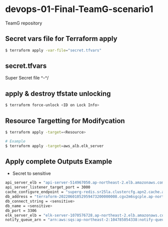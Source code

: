 # devops-01-Final-TeamG-scenario1
TeamG repository

## Secret vars file for Terraform apply
```bash
$ terraform apply -var-file="secret.tfvars"
```

## secret.tfvars
Super Secret file ^-^/

## apply & destroy tfstate unlocking
```bash
$ terraform force-unlock <ID on Lock Info>
```

## Resource Targetting for Modifycation
```bash
$ terraform apply -target=<Resource>

# Example
$ terraform apply -target=aws_alb.elk_server
```

## Apply complete Outputs Example
 * Secret to sensitive

```bash
api_server_elb = "api-server-514967050.ap-northeast-2.elb.amazonaws.com"
api_server_listener_target_port = 3000
cache_configure_endpoint = "superg-redis.sr25la.clustercfg.apn2.cache.amazonaws.com"
db_address = "terraform-20220601052959473200000008.cgv2m6sgcple.ap-northeast-2.rds.amazonaws.com"
db_connect_string = <sensitive>
db_name = <sensitive>
db_port = 3306
elk_server_elb = "elk-server-1070576728.ap-northeast-2.elb.amazonaws.com"
notify_queue_arn = "arn:aws:sqs:ap-northeast-2:104785054338:notify-queue"
```